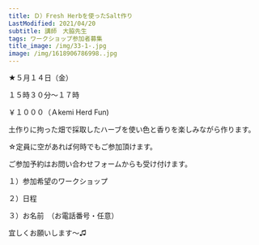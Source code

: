 ```yaml
---
title: Ｄ）Fresh Herbを使ったSalt作り
LastModified: 2021/04/20
subtitle: 講師　大脇先生
tags: ワークショップ参加者募集
title_image: /img/33-1-.jpg
image: /img/1618906786998..jpg
---
```

★５月１４日（金）

１５時３０分～１７時

￥１０００（Ａkemi Herd Fun)

土作りに拘った畑で採取したハーブを使い色と香りを楽しみながら作ります。

☆定員に空があれば何時でもご参加頂けます。

ご参加予約はお問い合わせフォームからも受け付けます。

１）参加希望のワークショップ

２）日程

３）お名前　（お電話番号・任意）

宜しくお願いします～♫